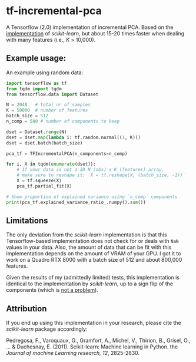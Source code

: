 # tf-incremental-pca
A Tensorflow (2.0) implementation of incremental PCA. Based on the [implementation](https://scikit-learn.org/stable/modules/generated/sklearn.decomposition.IncrementalPCA.html) of *scikit-learn*, but about 15-20 times faster when dealing with many features (i.e., *K* > 10,000). 

## Example usage:
An example using random data:

```python
import tensorflow as tf
from tqdm import tqdm
from tensorflow.data import Dataset

N = 2048   # total nr of samples
K = 50000  # number of features
batch_size = 512
n_comp = 500 # number of components to keep

dset = Dataset.range(N)
dset = dset.map(lambda i: tf.random.normal((1, K)))
dset = dset.batch(batch_size)

pca_tf = TFIncrementalPCA(n_components=n_comp)

for i, X in tqdm(enumerate(dset)):
    # If your data is not a 2D N (obs) x K (features) array,
    # make sure to reshape it: `X = tf.reshape(X, (batch_size, -1))`
    X = tf.squeeze(X)
    pca_tf.partial_fit(X)    

# Show proportion of explained variance using `n_comp` components 
print(pca_tf.explained_variance_ratio_.numpy().sum())
```

## Limitations
The only deviation from the *scikit-learn* implementation is that this Tensorflow-based implementation does not check for or deals with `NaN` values in your data. Also, the amount of data that can be fit with this implementation depends on the amount of VRAM of your GPU. I got it to work on a Quadro RTX 8000 with a batch size of 512 and about 800,000 features.

Given the results of my (admittedly limited) tests, this implementation is identical to the implementation by *scikit-learn*, up to a sign flip of the components (which is [not a problem](https://stackoverflow.com/questions/21115669/scikit-learn-pca-matrix-transformation-produces-pc-estimates-with-flipped-signs)).

## Attribution
If you end up using this implementation in your research, please cite the *scikit-learn* package accordingly:

Pedregosa, F., Varoquaux, G., Gramfort, A., Michel, V., Thirion, B., Grisel, O., ... & Duchesnay, E. (2011). Scikit-learn: Machine learning in Python. the *Journal of machine Learning research, 12*, 2825-2830.
